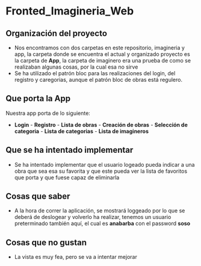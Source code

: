 # Fronted_Imagineria_Web

## Organización del proyecto
- Nos encontramos con dos carpetas en este repositorio, imagineria y app, la carpeta donde se encuentra el actual y organizado proyecto es la carpeta de **App**, la carpeta de imaginero era una prueba de como se realizaban algunas cosas, por la cual esa no sirve
- Se ha utilizado el patrón bloc para las realizaciones del login, del registro y caregorias, aunque el patrón bloc de obras está regulero.

## Que porta la App
Nuestra app porta de lo siguiente:
- **Login** - **Registro** - **Lista de obras** - **Creación de obras** - **Selección de categoria** - **Lista de categorias** - **Lista de imagineros**

## Que se ha intentado implementar
- Se ha intentado implementar que el usuario logeado pueda indicar a una obra que sea esa su favorita y que este pueda ver la lista de favoritos que porta y que fuese capaz de eliminarla

## Cosas que saber
- A la hora de correr la aplicación, se mostrará loggeado por lo que se deberá de deslogear y volverlo ha realizar, tenemos un usuario preterminado también aquí, el cual es **anabarba** con el password **soso**

## Cosas que no gustan
- La vista es muy fea, pero se va a intentar mejorar
